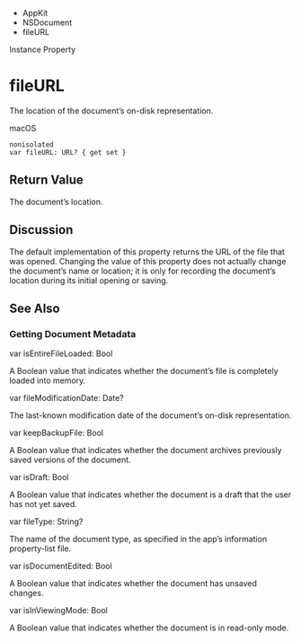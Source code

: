 

- AppKit
- NSDocument
-  fileURL 

Instance Property

# fileURL

The location of the document’s on-disk representation.

macOS

``` source
nonisolated
var fileURL: URL? { get set }
```

## Return Value

The document’s location.

## Discussion

The default implementation of this property returns the URL of the file that was opened. Changing the value of this property does not actually change the document’s name or location; it is only for recording the document’s location during its initial opening or saving.

## See Also

### Getting Document Metadata

var isEntireFileLoaded: Bool

A Boolean value that indicates whether the document’s file is completely loaded into memory.

var fileModificationDate: Date?

The last-known modification date of the document’s on-disk representation.

var keepBackupFile: Bool

A Boolean value that indicates whether the document archives previously saved versions of the document.

var isDraft: Bool

A Boolean value that indicates whether the document is a draft that the user has not yet saved.

var fileType: String?

The name of the document type, as specified in the app’s information property-list file.

var isDocumentEdited: Bool

A Boolean value that indicates whether the document has unsaved changes.

var isInViewingMode: Bool

A Boolean value that indicates whether the document is in read-only mode.

